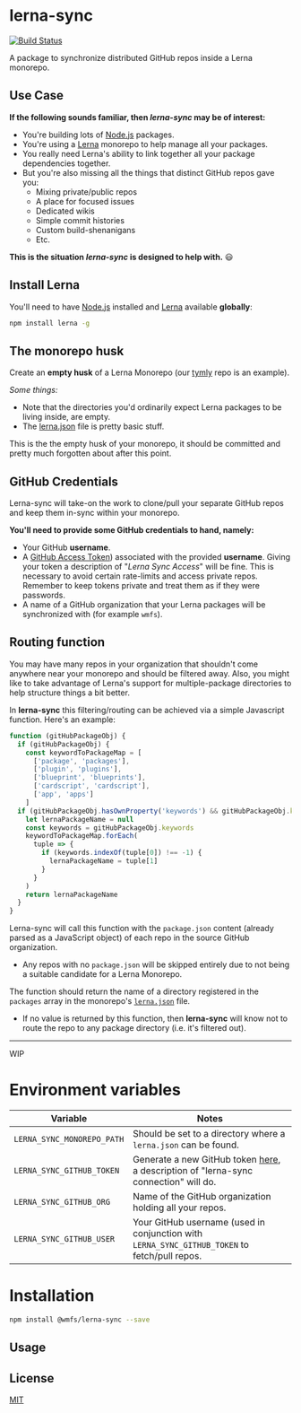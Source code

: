 # lerna-sync

[![Build Status](https://travis-ci.com/wmfs/lerna-sync.svg?branch=master)](https://travis-ci.com/wmfs/lerna-sync)

A package to synchronize distributed GitHub repos inside a Lerna monorepo.

## Use Case

**If the following sounds familiar, then *lerna-sync* may be of interest:**

* You're building lots of [Node.js](https://nodejs.org/en/) packages.
* You're using a [Lerna](https://github.com/lerna/lerna) monorepo to help manage all your packages.
* You really need Lerna's ability to link together all your package dependencies together.
* But you're also missing all the things that distinct GitHub repos gave you:
  * Mixing private/public repos
  * A place for focused issues
  * Dedicated wikis
  * Simple commit histories
  * Custom build-shenanigans
  * Etc.

**This is the situation *lerna-sync* is designed to help with.** :smiley:

## Install Lerna

You'll need to have [Node.js](https://nodejs.org/en/download/) installed and [Lerna](https://github.com/lerna/lerna) available **globally**:

``` bash
npm install lerna -g
```

## The monorepo husk

Create an **empty husk** of a Lerna Monorepo (our [tymly](https://github.com/wmfs/tymly) repo is an example).

*Some things:*

* Note that the directories you'd ordinarily expect Lerna packages to be living inside, are empty.
* The [lerna.json](https://github.com/wmfs/tymly/blob/master/lerna.json) file is pretty basic stuff.

This is the the empty husk of your monorepo, it should be committed and pretty much forgotten about after this point.

## GitHub Credentials

Lerna-sync will take-on the work to clone/pull your separate GitHub repos and keep them in-sync within your monorepo.

**You'll need to provide some GitHub credentials to hand, namely:**

* Your GitHub **username**.
* A [GitHub Access Token](https://github.com/settings/tokens)) associated with the provided **username**. Giving your token a description of "*Lerna Sync Access*" will be fine. This is necessary to avoid certain rate-limits and access private repos. Remember to keep tokens private and treat them as if they were passwords.
* A name of a GitHub organization that your Lerna packages will be synchronized with (for example `wmfs`).


## Routing function

You may have many repos in your organization that shouldn't come anywhere near your monorepo and should be filtered away.
Also, you might like to take advantage of Lerna's support for multiple-package directories to help structure things a bit better.

In **lerna-sync** this filtering/routing can be achieved via a simple Javascript function. Here's an example:

``` javascript
function (gitHubPackageObj) {
  if (gitHubPackageObj) {
    const keywordToPackageMap = [
      ['package', 'packages'],
      ['plugin', 'plugins'],
      ['blueprint', 'blueprints'],
      ['cardscript', 'cardscript'],
      ['app', 'apps']
    ]
  if (gitHubPackageObj.hasOwnProperty('keywords') && gitHubPackageObj.keywords.indexOf('tymly') !== -1) {
    let lernaPackageName = null
    const keywords = gitHubPackageObj.keywords
    keywordToPackageMap.forEach(
      tuple => {
        if (keywords.indexOf(tuple[0]) !== -1) {
          lernaPackageName = tuple[1]
        }
      }
    )
    return lernaPackageName
  }
}
```

Lerna-sync will call this function with the `package.json` content (already parsed as a JavaScript object) of each repo in the source GitHub organization.

* Any repos with no `package.json` will be skipped entirely due to not being a suitable candidate for a Lerna Monorepo.

The function should return the name of a directory registered in the `packages` array in the monorepo's [`lerna.json`](https://github.com/wmfs/tymly/blob/master/lerna.json) file.

* If no value is returned by this function, then **lerna-sync** will know not to route the repo to any package directory (i.e. it's filtered out).

-----

WIP

# Environment variables

| Variable | Notes |
| -------- | ----- |
| `LERNA_SYNC_MONOREPO_PATH` | Should be set to a directory where a `lerna.json` can be found. |
| `LERNA_SYNC_GITHUB_TOKEN`	 | Generate a new GitHub token [here](https://github.com/settings/tokens), a description of "lerna-sync connection" will do.
| `LERNA_SYNC_GITHUB_ORG`    | Name of the GitHub organization holding all your repos. |
| `LERNA_SYNC_GITHUB_USER`   | Your GitHub username (used in conjunction with `LERNA_SYNC_GITHUB_TOKEN` to fetch/pull repos. |

# Installation

``` bash
npm install @wmfs/lerna-sync --save
```

## <a name="Usage"></a> Usage

## <a name='license'></a>License
[MIT](https://github.com/wmfs/lerna-sync/blob/master/LICENSE)
